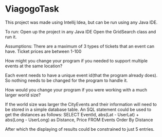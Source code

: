 # ViagogoTask

This project was made using Intellij Idea, but can be run using any Java IDE.

To run:
Open up the project in any Java IDE
Open the GridSearch class and run it.

Assumptions:
There are a maximum of 3 types of tickets that an event can have.
Ticket prices are between 1-100


How might you change your program if you needed to support multiple events at the same location?

Each event needs to have a unique event id(that the program already does). So nothing needs to be changed for the program to handle it.


How would you change your program if you were working with a much larger world size?

If the world size was larger the CityEvents and their information will need to be stored in a simple database table.
An SQL statement could be used to get the distances as follows: 
SELECT EventId, abs(Lat - UserLat) + abs(Long - UserLong) as Distance, Price
FROM Events
Order By Distance

After which the displaying of results could be constrained to just 5 entries.
